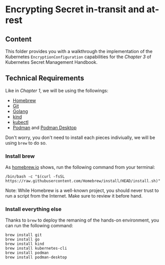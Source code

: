 # Encrypting Secret in-transit and at-rest

## Content
This folder provides you with a walkthrough the implementation of the Kubernetes ```EncryptionConfiguration``` capabilities for the *Chapter 3* of Kubernetes Secret Management Handbook.  

## Technical Requirements
Like in *Chapter 1*, we will be using the followings:

- [Homebrew](https://brew.sh)
- [Git](https://git-scm.com)
- [Golang](https://go.dev)
- [kind](https://kind.sigs.k8s.io/)
- [kubectl](https://kubernetes.io/docs/reference/kubectl/)
- [Podman](https://podman.io) and [Podman Desktop](https://podman-desktop.io)

Don't worry, you don't need to install each pieces indiviually, we will be using ```brew``` to do so. 

### Install brew

As [homebrew.io](https://brew.sh/) shows, run the following command from your terminal:
```
/bin/bash -c "$(curl -fsSL https://raw.githubusercontent.com/Homebrew/install/HEAD/install.sh)"
```

Note: While Homebrew is a well-known project, you should never trust to run a script from the Internet. Make sure to review it before hand.

### Install everything else

Thanks to ```brew``` to deploy the remaning of the hands-on environment, you can run the following command:

```
brew install git
brew install go
brew install kind 
brew install kubernetes-cli
brew install podman
brew install podman-desktop
```
